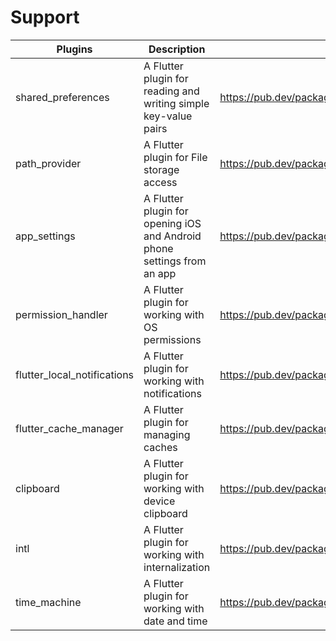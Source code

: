# Support

| Plugins | Description | Link | Comments |
| --- | --- | --- | --- |
| shared_preferences | A Flutter plugin for reading and writing simple key-value pairs | https://pub.dev/packages/shared_preferences |
| path_provider | A Flutter plugin for File storage access | https://pub.dev/packages/path_provider |
| app_settings | A Flutter plugin for opening iOS and Android phone settings from an app | https://pub.dev/packages/app_settings |
| permission_handler | A Flutter plugin for working with OS permissions | https://pub.dev/packages/permission_handler |
| flutter_local_notifications | A Flutter plugin for working with notifications | https://pub.dev/packages/flutter_local_notifications |
| flutter_cache_manager | A Flutter plugin for managing caches | https://pub.dev/packages/flutter_cache_manager |
| clipboard | A Flutter plugin for working with device clipboard | https://pub.dev/packages/clipboard |
| intl | A Flutter plugin for working with internalization | https://pub.dev/packages/intl |
| time_machine | A Flutter plugin for working with date and time | https://pub.dev/packages/time_machine |
